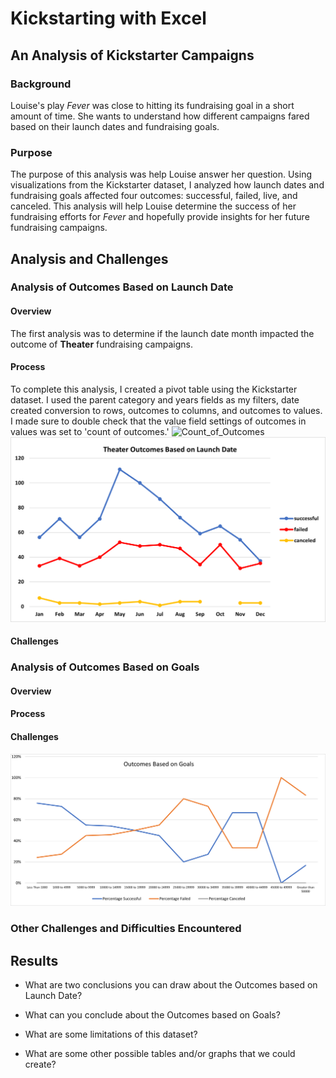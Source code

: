 # Kickstarting with Excel

## An Analysis of Kickstarter Campaigns

### Background
Louise's play _Fever_ was close to hitting its fundraising goal in a short amount of time. She wants to understand how different campaigns fared based on their launch dates and fundraising goals. 

### Purpose
The purpose of this analysis was help Louise answer her question. Using visualizations from the Kickstarter dataset, I analyzed how launch dates and fundraising goals affected four outcomes: successful, failed, live, and canceled. This analysis will help Louise determine the success of her fundraising efforts for _Fever_ and hopefully provide insights for her future fundraising campaigns.

## Analysis and Challenges

### Analysis of Outcomes Based on Launch Date
#### Overview
The first analysis was to determine if the launch date month impacted the outcome of **Theater** fundraising campaigns. 
#### Process 
To complete this analysis, I created a pivot table using the Kickstarter dataset. I used the parent category and years fields as my filters, date created conversion to rows, outcomes to columns, and outcomes to values. I made sure to double check that the value field settings of outcomes in values was set to 'count of outcomes.'
![Count_of_Outcomes](Count_of_Outcomes.png)
![Theater_Outcomes_vs_Launches](Theater_Outcomes_vs_Launch.png)
#### Challenges
### Analysis of Outcomes Based on Goals
#### Overview
#### Process 
#### Challenges
![Outcomes_vs_Goals](Outcomes_vs_Goals.png)
### Other Challenges and Difficulties Encountered

## Results

- What are two conclusions you can draw about the Outcomes based on Launch Date?

- What can you conclude about the Outcomes based on Goals?

- What are some limitations of this dataset?

- What are some other possible tables and/or graphs that we could create?
